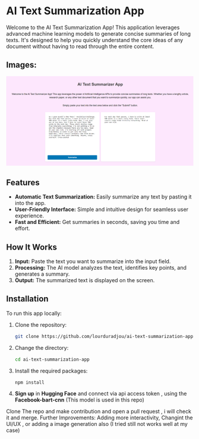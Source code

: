 # AI Text Summarization App

Welcome to the AI Text Summarization App! This application leverages advanced machine learning models to generate concise summaries of long texts. It's designed to help you quickly understand the core ideas of any document without having to read through the entire content.

## Images:

![demo image for the AI summarization webapp](./img/demo1.png)


## Features

- **Automatic Text Summarization:** Easily summarize any text by pasting it into the app.
- **User-Friendly Interface:** Simple and intuitive design for seamless user experience.
- **Fast and Efficient:** Get summaries in seconds, saving you time and effort.

## How It Works

1. **Input:** Paste the text you want to summarize into the input field.
2. **Processing:** The AI model analyzes the text, identifies key points, and generates a summary.
3. **Output:** The summarized text is displayed on the screen.

## Installation


To run this app locally:

1. Clone the repository:
   ```bash
   git clone https://github.com/lourduradjou/ai-text-summarization-app.git

2. Change the directory:
   ```bash
   cd ai-text-summarization-app

3. Install the required packages:
   ```bash
   npm install

4. **Sign up** in **Hugging Face** and connect via api access token , using the **Facebook-bart-cnn** (This model is used in this repo)

Clone The repo and make contribution and open a pull request , i will check it and merge.
Further Improvements: Adding more interactivity, Changint the UI/UX , or adding a image generation also (I tried still not works well at my case)






